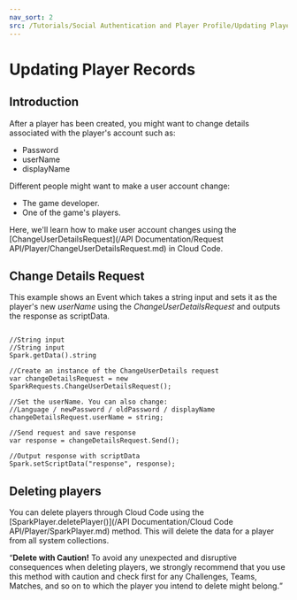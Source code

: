 ```yaml
---
nav_sort: 2
src: /Tutorials/Social Authentication and Player Profile/Updating Player Records.md
---
```


# Updating Player Records

## Introduction

After a player has been created, you might want to change details associated with the player's account such as:
* Password
* userName
* displayName

Different people might want to make a user account change:
* The game developer.
* One of the game's players.

Here, we'll learn how to make user account changes using the [ChangeUserDetailsRequest](/API Documentation/Request API/Player/ChangeUserDetailsRequest.md) in Cloud Code.  

## Change Details Request


This example shows an Event which takes a string input and sets it as the player's new *userName* using the *ChangeUserDetailsRequest* and outputs the response as scriptData.

```

//String input
//String input
Spark.getData().string

//Create an instance of the ChangeUserDetails request
var changeDetailsRequest = new SparkRequests.ChangeUserDetailsRequest();

//Set the userName. You can also change:
//Language / newPassword / oldPassword / displayName
changeDetailsRequest.userName = string;

//Send request and save response
var response = changeDetailsRequest.Send();

//Output response with scriptData
Spark.setScriptData("response", response);

```

## Deleting players

You can delete players through Cloud Code using the [SparkPlayer.deletePlayer()](/API Documentation/Cloud Code API/Player/SparkPlayer.md) method. This will delete the data for a player from all system collections.

<q>**Delete with Caution!** To avoid any unexpected and disruptive consequences when deleting players, we strongly recommend that you use this method with caution and check first for any Challenges, Teams, Matches, and so on to which the player you intend to delete might belong.</q>

